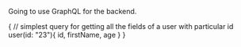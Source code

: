 Going to use GraphQL for the backend.

{ // simplest query for getting all the fields of a user with particular id
  user(id: "23"){
    id,
    firstName,
    age
	}
}